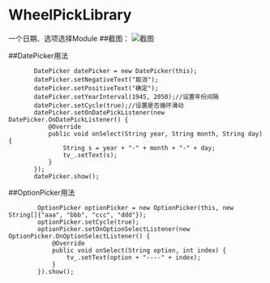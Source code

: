 # WheelPickLibrary
一个日期、选项选择Module
##截图：
![截图](https://github.com/yannecer/WheelPickLibrary/blob/master/app/gif/screen.gif)

##DatePicker用法

 ```
        DatePicker datePicker = new DatePicker(this);
        datePicker.setNegativeText("取消");
        datePicker.setPositiveText("确定");
        datePicker.setYearInterval(1945, 2050);//设置年份间隔
        datePicker.setCycle(true);//设置是否循环滑动
        datePicker.setOnDatePickListener(new DatePicker.OnDatePickListener() {
            @Override
            public void onSelect(String year, String month, String day) {
                String s = year + "-" + month + "-" + day;
                tv_.setText(s);
            }
        });
        datePicker.show();
 ```
##OptionPicker用法
```
        OptionPicker optionPicker = new OptionPicker(this, new String[]{"aaa", "bbb", "ccc", "ddd"});
        optionPicker.setCycle(true);
        optionPicker.setOnOptionSelectListener(new OptionPicker.OnOptionSelectListener() {
            @Override
            public void onSelect(String option, int index) {
                tv_.setText(option + "----" + index);
            }
        }).show();

```

